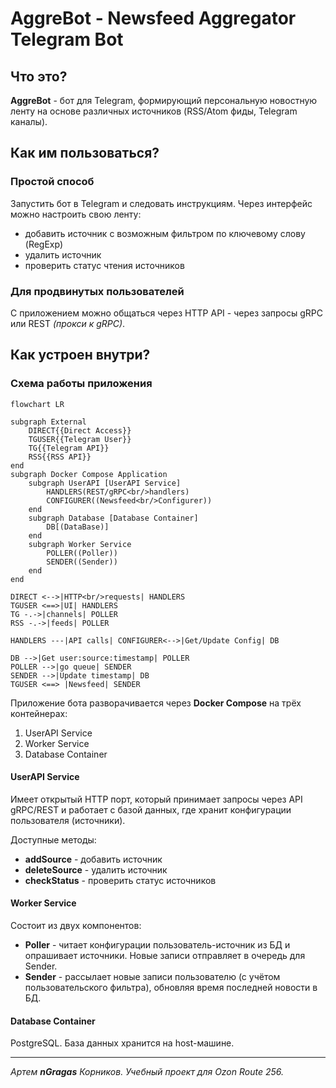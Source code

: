 # AggreBot - Newsfeed Aggregator Telegram Bot

## Что это?
**AggreBot** - бот для Telegram, формирующий персональную новостную ленту на
основе различных источников (RSS/Atom фиды, Telegram каналы).


## Как им пользоваться?
### Простой способ
Запустить бот в Telegram и следовать инструкциям.
Через интерфейс можно настроить свою ленту:
- добавить источник с возможным фильтром по ключевому слову (RegExp)
- удалить источник
- проверить статус чтения источников

### Для продвинутых пользователей
С приложением можно общаться через HTTP API - через запросы gRPC или REST 
_(прокси к gRPC)_.


## Как устроен внутри?
### Схема работы приложения
```mermaid
flowchart LR

subgraph External
    DIRECT{{Direct Access}}
    TGUSER{{Telegram User}}
    TG{{Telegram API}}
    RSS{{RSS API}}
end
subgraph Docker Compose Application
    subgraph UserAPI [UserAPI Service]
        HANDLERS(REST/gRPC<br/>handlers)
        CONFIGURER((Newsfeed<br/>Configurer))
    end
    subgraph Database [Database Container]
        DB[(DataBase)]
    end
    subgraph Worker Service
        POLLER((Poller))
        SENDER((Sender))
    end
end

DIRECT <-->|HTTP<br/>requests| HANDLERS
TGUSER <==>|UI| HANDLERS
TG -.->|channels| POLLER
RSS -.->|feeds| POLLER

HANDLERS ---|API calls| CONFIGURER<-->|Get/Update Config| DB

DB -->|Get user:source:timestamp| POLLER 
POLLER -->|go queue| SENDER
SENDER -->|Update timestamp| DB
TGUSER <==> |Newsfeed| SENDER

```
Приложение бота разворачивается через **Docker Compose** на трёх 
контейнерах:
1. UserAPI Service
2. Worker Service
3. Database Container

#### UserAPI Service
Имеет открытый HTTP порт, который принимает запросы через API gRPC/REST и 
работает с базой данных, где хранит конфигурации пользователя (источники).

Доступные методы:
- **addSource** - добавить источник
- **deleteSource** - удалить источник
- **checkStatus** - проверить статус источников

#### Worker Service
Состоит из двух компонентов:
- **Poller** - читает конфигурации пользователь-источник из БД и опрашивает 
  источники. Новые записи отправляет в очередь для Sender.
- **Sender** - рассылает новые записи пользователю (с учётом пользовательского 
  фильтра), обновляя время последней новости в БД.

#### Database Container
PostgreSQL. База данных хранится на host-машине.

---
_Артем **nGragas** Корников. Учебный проект для Ozon Route 256._